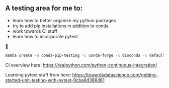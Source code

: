 ## A testing area for me to:

  - learn how to better organize my python packages
  - try to add pip installations in addition to conda
  - work towards CI stuff
  - learn how to incorporate pytest

🤞

```bash
mamba create -n conda-pip-testing -c conda-forge -c bioconda -c defaults -c astrobiomike conda-pip-testing
```


CI overview here: https://realpython.com/python-continuous-integration/

Learning pytest stuff from here: https://towardsdatascience.com/getting-started-unit-testing-with-pytest-9cba6d366d61
